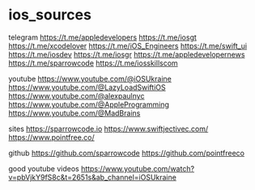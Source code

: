 # ios_sources

telegram 
https://t.me/appledevelopers
https://t.me/iosgt
https://t.me/xcodelover
https://t.me/iOS_Engineers
https://t.me/swift_ui
https://t.me/iosdev
https://t.me/iosgr
https://t.me/appledevelopernews
https://t.me/sparrowcode
https://t.me/iosskillscom

youtube 
https://www.youtube.com/@iOSUkraine
https://www.youtube.com/@LazyLoadSwiftiOS
https://www.youtube.com/@alexpaulnyc
https://www.youtube.com/@AppleProgramming
https://www.youtube.com/@MadBrains

sites 
https://sparrowcode.io
https://www.swiftjectivec.com/
https://www.pointfree.co/

github 
https://github.com/sparrowcode
https://github.com/pointfreeco

good youtube videos 
https://www.youtube.com/watch?v=pbVjkY9fS8c&t=2651s&ab_channel=iOSUkraine
